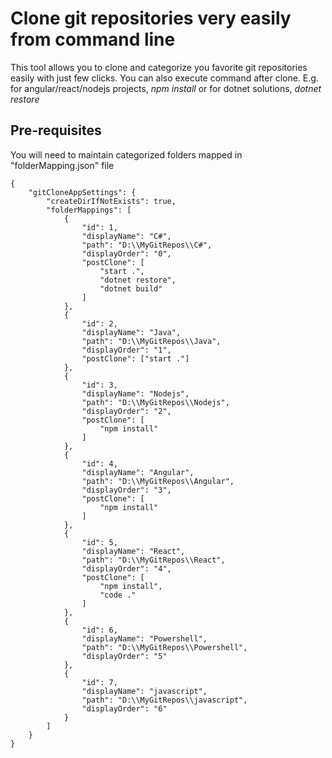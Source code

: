 
# Clone git repositories very easily from command line

This tool allows you to clone and categorize you favorite git repositories easily with just few clicks.
You can also execute command after clone. E.g. for angular/react/nodejs projects, *npm install* or for dotnet solutions, *dotnet restore*

## Pre-requisites
You will need to maintain categorized folders mapped in "folderMapping.json" file

```
{
	"gitCloneAppSettings": {
		"createDirIfNotExists": true,
		"folderMappings": [
			{
				"id": 1,
				"displayName": "C#",
				"path": "D:\\MyGitRepos\\C#",
				"displayOrder": "0",
				"postClone": [
					"start .",
					"dotnet restore",
					"dotnet build"
				]
			},
			{
				"id": 2,
				"displayName": "Java",
				"path": "D:\\MyGitRepos\\Java",
				"displayOrder": "1",
				"postClone": ["start ."]
			},
			{
				"id": 3,
				"displayName": "Nodejs",
				"path": "D:\\MyGitRepos\\Nodejs",
				"displayOrder": "2",
				"postClone": [
					"npm install"
				]
			},
			{
				"id": 4,
				"displayName": "Angular",
				"path": "D:\\MyGitRepos\\Angular",
				"displayOrder": "3",
				"postClone": [
					"npm install"
				]
			},
			{
				"id": 5,
				"displayName": "React",
				"path": "D:\\MyGitRepos\\React",
				"displayOrder": "4",
				"postClone": [
					"npm install",	
					"code ."
				]
			},
			{
				"id": 6,
				"displayName": "Powershell",
				"path": "D:\\MyGitRepos\\Powershell",
				"displayOrder": "5"
			},
			{
				"id": 7,
				"displayName": "javascript",
				"path": "D:\\MyGitRepos\\javascript",
				"displayOrder": "6"
			}
		]
	}
}

```
